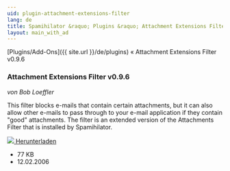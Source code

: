 ```yaml
---
uid: plugin-attachment-extensions-filter
lang: de
title: Spamihilator &raquo; Plugins &raquo; Attachment Extensions Filter v0.9.6
layout: main_with_ad
---
```


[Plugins/Add-Ons]({{ site.url }}/de/plugins) &laquo; Attachment Extensions Filter v0.9.6

### Attachment Extensions Filter v0.9.6

_von Bob Loeffler_

This filter blocks e-mails that contain certain attachments, but it can also allow other e-mails to pass through to your e-mail application if they contain "good" attachments.  The filter is an extended version of the Attachments Filter that is installed by Spamihilator.

<div class="downloadsection">
<a href="http://www.peaktopeak.com/spamihilator/attachmentextfilter_0_9_6.exe" class="radius button left" id="download-button"><img src="{{site.url}}/images/download-arrow.png"> Herunterladen</a>
<ul id="download-notes">
<li>77 KB</li>
<li>12.02.2006</li>
</ul>
</div>

